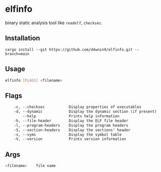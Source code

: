 # elfinfo
binary static analysis tool like `readelf`, `checksec`.

## Installation
```install
cargo install --git https://github.com/d4wnin9/elfinfo.git --branch=main
```

## Usage
```sh
elfinfo [FLAGS] <filename>
```

## Flags
```txt
    -c, --checksec           Display properties of executables
    -d, --dynamic            Display the dynamic section (if present)
        --help               Prints help information
    -h, --file-header        Display the ELF file header
    -l, --program-headers    Display the program headers
    -S, --section-headers    Display the sections' header
    -s, --syms               Display the symbol table
    -V, --version            Prints version information
```

## Args
```sh
<filename>    file name
```